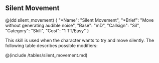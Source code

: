 ## Silent Movement

@(dd silent_movement)
{ 
  "*Name": "Silent Movement",
  "*Brief": "Move without generating audible noise",
  "Base": "mD",
  "Callsign": "Sil",
  "Category": "Skill",
  "Cost": "1 TT/Easy"
}

This skill is used when the character wants to try and move silently. The
following table describes possible modifiers:

@(include /tables/silent_movement.md)
